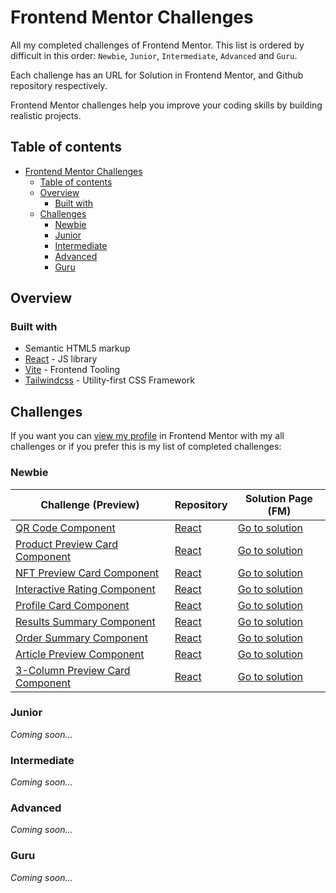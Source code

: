 # Frontend Mentor Challenges

All my completed challenges of Frontend Mentor. This list is ordered by difficult in this order: `Newbie`, `Junior`, `Intermediate`, `Advanced` and `Guru`.

Each challenge has an URL for Solution in Frontend Mentor, and Github repository respectively.

Frontend Mentor challenges help you improve your coding skills by building realistic projects.

## Table of contents

- [Frontend Mentor Challenges](#frontend-mentor-challenges)
  - [Table of contents](#table-of-contents)
  - [Overview](#overview)
    - [Built with](#built-with)
  - [Challenges](#challenges)
    - [Newbie](#newbie)
    - [Junior](#junior)
    - [Intermediate](#intermediate)
    - [Advanced](#advanced)
    - [Guru](#guru)

## Overview

### Built with

- Semantic HTML5 markup
- [React](https://reactjs.org/) - JS library
- [Vite](https://vitejs.dev) - Frontend Tooling
- [Tailwindcss](https://tailwindcss.com) - Utility-first CSS Framework

## Challenges

If you want you can [view my profile](https://www.frontendmentor.io/profile/Ciensprog) in Frontend Mentor with my all challenges or if you prefer this is my list of completed challenges:

### Newbie

<!-- prettier-ignore -->
| Challenge (Preview) | Repository | Solution Page (FM) |
| --- | --- | --- |
| [QR Code Component](https://ciensprog.github.io/FM-001-QR-code-component/) | [React](https://github.com/Ciensprog/FM-001-QR-code-component) | [Go to solution](https://www.frontendmentor.io/solutions/qr-code-component-jleqdwHF8k) |
| [Product Preview Card Component](https://ciensprog.github.io/FM-002-Product-Preview-Card-Component/) | [React](https://github.com/Ciensprog/FM-002-Product-Preview-Card-Component) | [Go to solution](https://www.frontendmentor.io/solutions/product-preview-card-component-riJ8h4-u8Z) |
| [NFT Preview Card Component](https://ciensprog.github.io/FM-003-NFT-Preview-Card-Component/) | [React](https://github.com/Ciensprog/FM-003-NFT-Preview-Card-Component) | [Go to solution](https://www.frontendmentor.io/solutions/nft-preview-card-component-Nnnuw1iNrX) |
| [Interactive Rating Component](https://ciensprog.github.io/FM-004-Interactive-Rating-Component/) | [React](https://github.com/Ciensprog/FM-004-Interactive-Rating-Component) | [Go to solution](https://www.frontendmentor.io/solutions/interactive-rating-component-SgpEUFftS-) |
| [Profile Card Component](https://ciensprog.github.io/FM-005-Profile-Card-Component/) | [React](https://github.com/Ciensprog/FM-005-Profile-Card-Component) | [Go to solution](https://www.frontendmentor.io/solutions/profile-card-component-UycOGfQO5Q) |
| [Results Summary Component](https://ciensprog.github.io/FM-006-Results-Summary-Component/) | [React](https://github.com/Ciensprog/FM-006-Results-Summary-Component) | [Go to solution](https://www.frontendmentor.io/solutions/results-summary-component-ngQPa1Kef5) |
| [Order Summary Component](https://ciensprog.github.io/FM-007-Order-Summary-Component/) | [React](https://github.com/Ciensprog/FM-007-Order-Summary-Component) | [Go to solution](https://www.frontendmentor.io/solutions/order-summary-component-9Pmp9NMGMF) |
| [Article Preview Component](https://ciensprog.github.io/FM-008-Article-Preview-Component/) | [React](https://github.com/Ciensprog/FM-008-Article-Preview-Component) | [Go to solution](https://www.frontendmentor.io/solutions/article-preview-component-jE08Y4LMR1) |
| [3-Column Preview Card Component](https://ciensprog.github.io/FM-009-3-Column-Preview-Card-Component/) | [React](https://github.com/Ciensprog/FM-009-3-Column-Preview-Card-Component) | [Go to solution](https://www.frontendmentor.io/solutions/3column-preview-card-component-O-PDM9bFO6) |

### Junior

_Coming soon..._

### Intermediate

_Coming soon..._

### Advanced

_Coming soon..._

### Guru

_Coming soon..._
